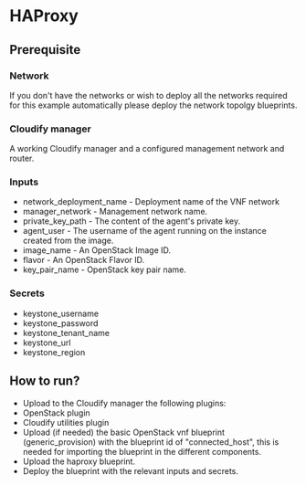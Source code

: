 # HAProxy
## Prerequisite
### Network
If you don't have the networks or wish to deploy all the networks required for this
example automatically please deploy the network topolgy blueprints.
### Cloudify manager
A working Cloudify manager and a configured management network and router.
### Inputs
* network_deployment_name - Deployment name of the VNF network
* manager_network - Management network name.
* private_key_path - The content of the agent's private key.
* agent_user - The username of the agent running on the instance created from the image.
* image_name - An OpenStack Image ID.
* flavor - An OpenStack Flavor ID.
* key_pair_name - OpenStack key pair name.
### Secrets
* keystone_username
* keystone_password
* keystone_tenant_name
* keystone_url
* keystone_region

## How to run?
* Upload to the Cloudify manager the following plugins:
 * OpenStack plugin
 * Cloudify utilities plugin
* Upload (if needed) the basic OpenStack vnf blueprint (generic_provision) with the blueprint id of "connected_host",
 this is needed for importing the blueprint in the different components.
* Upload the haproxy blueprint.
* Deploy the blueprint with the relevant inputs and secrets.
